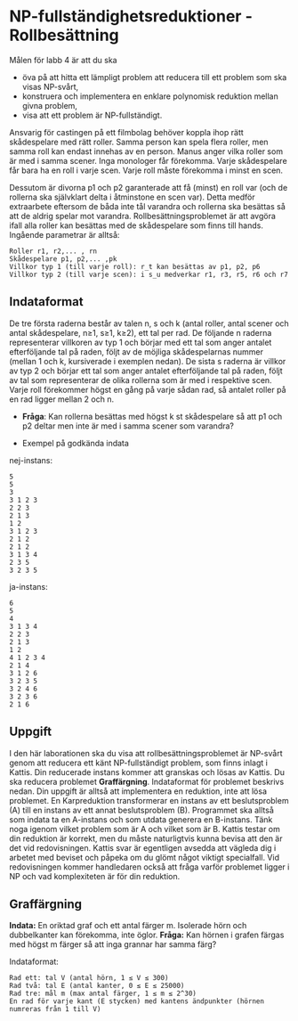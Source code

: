 # NP-fullständighetsreduktioner - Rollbesättning

Målen för labb 4 är att du ska
* öva på att hitta ett lämpligt problem att reducera till ett problem som ska visas NP-svårt,
* konstruera och implementera en enklare polynomisk reduktion mellan givna problem,
* visa att ett problem är NP-fullständigt.

Ansvarig för castingen på ett filmbolag behöver koppla ihop rätt skådespelare med rätt roller. Samma person kan spela flera roller, men samma roll kan endast innehas av en person.
Manus anger vilka roller som är med i samma scener. Inga monologer får förekomma. Varje skådespelare får bara ha en roll i varje scen. Varje roll måste förekomma i minst en scen.

Dessutom är divorna p1 och p2 garanterade att få (minst) en roll var (och de rollerna ska självklart delta i åtminstone en scen var). 
Detta medför extraarbete eftersom de båda inte tål varandra och rollerna ska besättas så att de aldrig spelar mot varandra. 
Rollbesättningsproblemet är att avgöra ifall alla roller kan besättas med de skådespelare som finns till hands. Ingående parametrar är alltså: 
```
Roller r1, r2,... , rn 
Skådespelare p1, p2,... ,pk 
Villkor typ 1 (till varje roll): r_t kan besättas av p1, p2, p6 
Villkor typ 2 (till varje scen): i s_u medverkar r1, r3, r5, r6 och r7
```
## Indataformat
De tre första raderna består av talen n, s och k (antal roller, antal scener och antal skådespelare, n≥1, s≥1, k≥2), ett tal per rad. 
De följande n raderna representerar villkoren av typ 1 och börjar med ett tal som anger antalet efterföljande tal på raden, 
följt av de möjliga skådespelarnas nummer (mellan 1 och k, kursiverade i exemplen nedan). 
De sista s raderna är villkor av typ 2 och börjar ett tal som anger antalet efterföljande tal på raden, 
följt av tal som representerar de olika rollerna som är med i respektive scen. 
Varje roll förekommer högst en gång på varje sådan rad, så antalet roller på en rad ligger mellan 2 och n.

- **Fråga**: Kan rollerna besättas med högst k st skådespelare så att p1 och p2 deltar men inte är med i samma scener som varandra?

* Exempel på godkända indata

nej-instans:
```
5
5 
3
3 1 2 3
2 2 3
2 1 3
1 2
3 1 2 3
2 1 2
2 1 2
3 1 3 4
2 3 5
3 2 3 5
```
ja-instans:
```
6
5
4
3 1 3 4
2 2 3
2 1 3
1 2
4 1 2 3 4
2 1 4
3 1 2 6
3 2 3 5
3 2 4 6
3 2 3 6
2 1 6
```
 
## Uppgift
I den här laborationen ska du visa att rollbesättningsproblemet är NP-svårt genom att reducera ett känt NP-fullständigt problem, 
som finns inlagt i Kattis. Din reducerade instans kommer att granskas och lösas av Kattis. Du ska reducera problemet **Graffärgning**. Indataformat för problemet beskrivs nedan.
Din uppgift är alltså att implementera en reduktion, inte att lösa problemet. En Karpreduktion transformerar en instans av ett beslutsproblem (A) till en instans av ett annat beslutsproblem (B).
Programmet ska alltså som indata ta en A-instans och som utdata generera en B-instans. Tänk noga igenom vilket problem som är A och vilket som är B.
Kattis testar om din reduktion är korrekt, men du måste naturligtvis kunna bevisa att den är det vid redovisningen. 
Kattis svar är egentligen avsedda att vägleda dig i arbetet med beviset och påpeka om du glömt något viktigt specialfall. 
Vid redovisningen kommer handledaren också att fråga varför problemet ligger i NP och vad komplexiteten är för din reduktion.

## Graffärgning
**Indata:** En oriktad graf och ett antal färger m. Isolerade hörn och dubbelkanter kan förekomma, inte öglor.
**Fråga:** Kan hörnen i grafen färgas med högst m färger så att inga grannar har samma färg?

Indataformat:
```
Rad ett: tal V (antal hörn, 1 ≤ V ≤ 300) 
Rad två: tal E (antal kanter, 0 ≤ E ≤ 25000) 
Rad tre: mål m (max antal färger, 1 ≤ m ≤ 2^30) 
En rad för varje kant (E stycken) med kantens ändpunkter (hörnen numreras från 1 till V)
```
